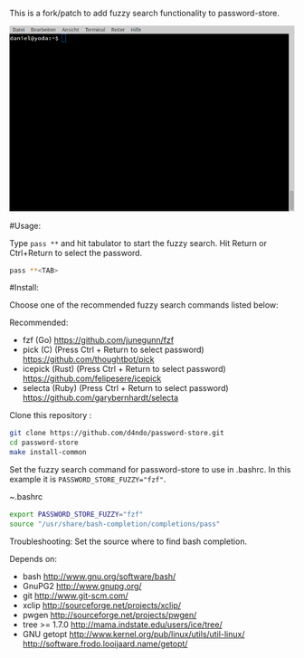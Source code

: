 This is a fork/patch to add fuzzy search functionality to password-store.

![Screencast](out.gif)

#Usage:

Type `pass **` and hit tabulator to start the fuzzy search. Hit Return or Ctrl+Return to select the password.
 
```bash
pass **<TAB>
```
#Install:

Choose one of the recommended fuzzy search commands listed below:

Recommended:

- fzf (Go)
  https://github.com/junegunn/fzf
- pick (C) (Press Ctrl + Return to select password)
  https://github.com/thoughtbot/pick
- icepick (Rust) (Press Ctrl + Return to select password)
  https://github.com/felipesere/icepick
- selecta (Ruby) (Press Ctrl + Return to select password)
  https://github.com/garybernhardt/selecta

Clone this repository : 

```bash
git clone https://github.com/d4ndo/password-store.git
cd password-store
make install-common
```

Set the fuzzy search command for password-store to use in .bashrc. In this example it is `PASSWORD_STORE_FUZZY="fzf"`.

~.bashrc

```bash
export PASSWORD_STORE_FUZZY="fzf"
source "/usr/share/bash-completion/completions/pass"
```

Troubleshooting: Set the source where to find bash completion.


Depends on:

- bash
  http://www.gnu.org/software/bash/
- GnuPG2
  http://www.gnupg.org/
- git
  http://www.git-scm.com/
- xclip
  http://sourceforge.net/projects/xclip/
- pwgen
  http://sourceforge.net/projects/pwgen/
- tree >= 1.7.0
  http://mama.indstate.edu/users/ice/tree/
- GNU getopt
  http://www.kernel.org/pub/linux/utils/util-linux/
  http://software.frodo.looijaard.name/getopt/
	
